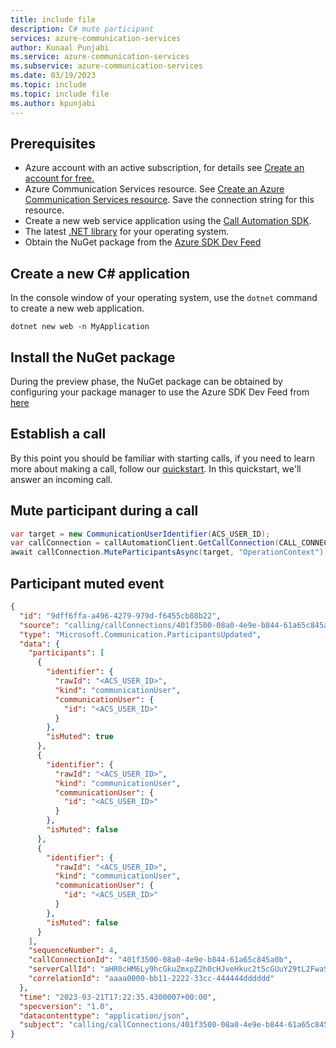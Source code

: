 ```yaml
---
title: include file
description: C# mute participant
services: azure-communication-services
author: Kunaal Punjabi
ms.service: azure-communication-services
ms.subservice: azure-communication-services
ms.date: 03/19/2023
ms.topic: include
ms.topic: include file
ms.author: kpunjabi
---
```


## Prerequisites

- Azure account with an active subscription, for details see [Create an account for free.](https://azure.microsoft.com/pricing/purchase-options/azure-account?cid=msft_learn)
- Azure Communication Services resource. See [Create an Azure Communication Services resource](../../../quickstarts/create-communication-resource.md?tabs=windows&pivots=platform-azp). Save the connection string for this resource. 
- Create a new web service application using the [Call Automation SDK](../../../quickstarts/call-automation/callflows-for-customer-interactions.md).
- The latest [.NET library](https://dotnet.microsoft.com/download/dotnet-core) for your operating system.
- Obtain the NuGet package from the [Azure SDK Dev Feed](https://github.com/Azure/azure-sdk-for-net/blob/main/CONTRIBUTING.md#nuget-package-dev-feed)

## Create a new C# application

In the console window of your operating system, use the `dotnet` command to create a new web application.

```console
dotnet new web -n MyApplication
```

## Install the NuGet package

During the preview phase, the NuGet package can be obtained by configuring your package manager to use the Azure SDK Dev Feed from [here](https://github.com/Azure/azure-sdk-for-net/blob/main/CONTRIBUTING.md#nuget-package-dev-feed)

## Establish a call

By this point you should be familiar with starting calls, if you need to learn more about making a call, follow our [quickstart](../../../quickstarts/call-automation/callflows-for-customer-interactions.md). In this quickstart, we'll answer an incoming call.

## Mute participant during a call 

``` csharp
var target = new CommunicationUserIdentifier(ACS_USER_ID); 
var callConnection = callAutomationClient.GetCallConnection(CALL_CONNECTION_ID); 
await callConnection.MuteParticipantsAsync(target, "OperationContext").ConfigureAwait(false);
```

## Participant muted event

``` json
{
  "id": "9dff6ffa-a496-4279-979d-f6455cb88b22",
  "source": "calling/callConnections/401f3500-08a0-4e9e-b844-61a65c845a0b",
  "type": "Microsoft.Communication.ParticipantsUpdated",
  "data": {
    "participants": [
      {
        "identifier": {
          "rawId": "<ACS_USER_ID>",
          "kind": "communicationUser",
          "communicationUser": {
            "id": "<ACS_USER_ID>"
          }
        },
        "isMuted": true
      },
      {
        "identifier": {
          "rawId": "<ACS_USER_ID>",
          "kind": "communicationUser",
          "communicationUser": {
            "id": "<ACS_USER_ID>"
          }
        },
        "isMuted": false
      },
      {
        "identifier": {
          "rawId": "<ACS_USER_ID>",
          "kind": "communicationUser",
          "communicationUser": {
            "id": "<ACS_USER_ID>"
          }
        },
        "isMuted": false
      }
    ],
    "sequenceNumber": 4,
    "callConnectionId": "401f3500-08a0-4e9e-b844-61a65c845a0b",
    "serverCallId": "aHR0cHM6Ly9hcGkuZmxpZ2h0cHJveHkuc2t5cGUuY29tL2FwaS92Mi9jcC9jb252LXVzZWEyLTAxLmNvbnYuc2t5cGUuY29tL2NvbnYvRkhjV1lURXFZMENUY0VKUlJ3VHc1UT9pPTQmZT02MzgxNDkzMTEwNDk0NTM2ODQ=",
    "correlationId": "aaaa0000-bb11-2222-33cc-444444dddddd"
  },
  "time": "2023-03-21T17:22:35.4300007+00:00",
  "specversion": "1.0",
  "datacontenttype": "application/json",
  "subject": "calling/callConnections/401f3500-08a0-4e9e-b844-61a65c845a0b"
}
```
